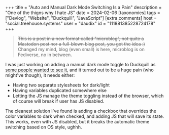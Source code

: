 +++
title = "Auto and Manual Dark Mode Switching Is a Pain"
description = "One of the thigns why I hate JS"
date = 2024-02-06
[taxonomies]
tags = ["Devlog", "Website", "Duckquill", "JavaScript"]
[extra.comments]
host = "social.treehouse.systems"
user = "daudix"
id = "111881385228724178"
+++

> ~~This is a post in a new format called "microblog", not quite a Mastodon post nor a full-blown blog post, you got the idea :)~~
> Changed my mind, blog (even small) is here, microblog is on Fediverse, no in between.

I was just working on adding a manual dark mode toggle to Duckquill as [some people wanted to see it](https://codeberg.org/daudix/duckquill/issues/5), and it turned out to be a huge pain (who might've though), it needs either:

- Having two separate stylesheets for dark/light
- Having variables duplicated somewhere else
- Letting the JS manage the theme toggling instead of the browser, which of course will break if user has JS disabled.

The cleanest solution I've found is adding a checkbox that overrides the color variables to dark when checked, and adding JS that will save its state. This works, even with JS disabled, but it breaks the automatic theme switching based on OS style, ughhh.
